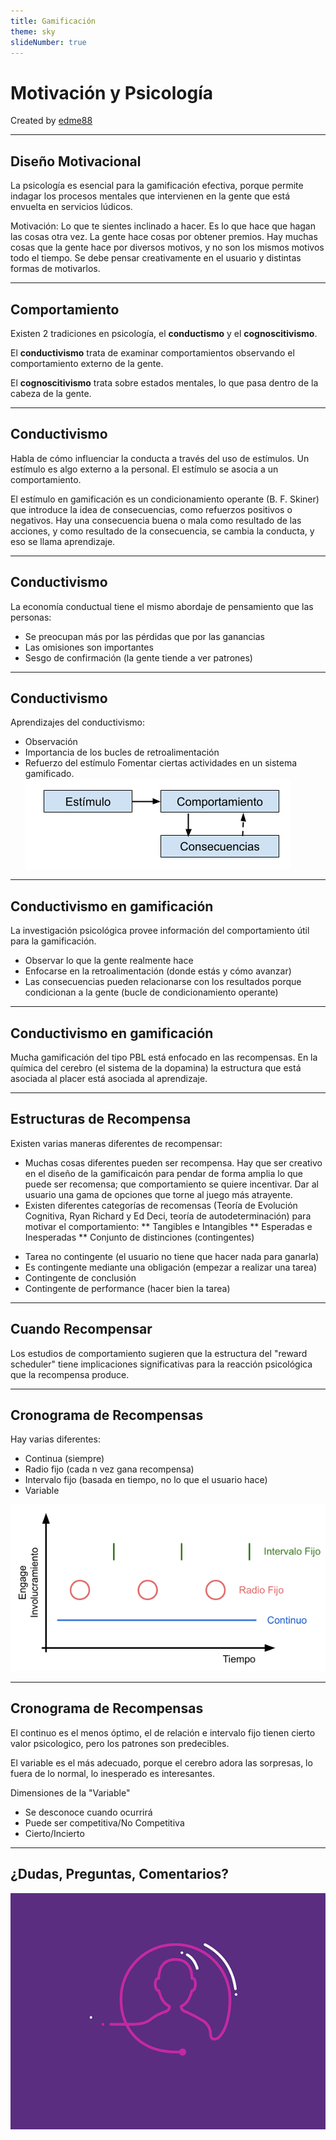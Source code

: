 ```yaml
---
title: Gamificación
theme: sky
slideNumber: true
---
```


# Motivación y Psicología

Created by <i class="fab fa-telegram"></i>
[edme88](https://t.me/edme88)

---
## Diseño Motivacional
La psicología es esencial para la gamificación efectiva, porque permite indagar los procesos mentales que
intervienen en la gente que está envuelta en servicios lúdicos.

Motivación: Lo que te sientes inclinado a hacer. Es lo que hace que hagan las cosas otra vez.
La gente hace cosas por obtener premios.
Hay muchas cosas que la gente hace por diversos motivos, y no son los mismos motivos todo el tiempo.
Se debe pensar creativamente en el usuario y distintas formas de motivarlos.

---
## Comportamiento
Existen 2 tradiciones en psicología, el **conductismo** y el **cognoscitivismo**.

El **conductivismo** trata de examinar comportamientos observando el comportamiento externo de la gente.

El **cognoscitivismo** trata sobre estados mentales, lo que pasa dentro de la cabeza de la gente.

---
## Conductivismo
Habla de cómo influenciar la conducta a través del uso de estímulos. Un estímulo es algo externo a la personal.
El estímulo se asocia a un comportamiento.

El estímulo en gamificación es un condicionamiento operante (B. F. Skiner) que introduce la idea de consecuencias,
como refuerzos positivos o negativos. Hay una consecuencia buena o mala como resultado de las acciones, y como resultado
de la consecuencia, se cambia la conducta, y eso se llama aprendizaje.

---
## Conductivismo
La economía conductual tiene el mismo abordaje de pensamiento que las personas:
* Se preocupan más por las pérdidas que por las ganancias
* Las omisiones son importantes
* Sesgo de confirmación (la gente tiende a ver patrones)

---
## Conductivismo
Aprendizajes del conductivismo:
* Observación
* Importancia de los bucles de retroalimentación
* Refuerzo del estímulo
Fomentar ciertas actividades en un sistema gamificado.
![Esquema del Conductivismo](images/esquema_estimulo_consecuencia_comportamiento.png)

---
## Conductivismo en gamificación
La investigación psicológica provee información del comportamiento útil para la gamificación.
* Observar lo que la gente realmente hace
* Enfocarse en la retroalimentación (donde estás y cómo avanzar)
* Las consecuencias pueden relacionarse con los resultados porque condicionan a la gente (bucle de condicionamiento operante)

---
## Conductivismo en gamificación
Mucha gamificación del tipo PBL está enfocado en las recompensas.
En la química del cerebro (el sistema de la dopamina) la estructura que está asociada al placer está asociada al aprendizaje.

---
## Estructuras de Recompensa
Existen varias maneras diferentes de recompensar:
* Muchas cosas diferentes pueden ser recompensa.
Hay que ser creativo en el diseño de la gamificaicón para pendar de forma amplia lo que puede ser recomensa; 
que comportamiento se quiere incentivar. Dar al usuario una gama de opciones que torne al juego más atrayente.
* Existen diferentes categorías de recomensas (Teoría de Evolución Cognitiva, Ryan Richard y Ed Deci, teoría de autodeterminación)
para motivar el comportamiento:
** Tangibles e Intangibles
** Esperadas e Inesperadas
** Conjunto de distinciones (contingentes)
- Tarea no contingente (el usuario no tiene que hacer nada para ganarla)
- Es contingente mediante una obligación (empezar a realizar una tarea)
- Contingente de conclusión
- Contingente de performance (hacer bien la tarea)

---
## Cuando Recompensar
Los estudios de comportamiento sugieren que la estructura del "reward scheduler" tiene implicaciones significativas
para la reacción psicológica que la recompensa produce.

---
## Cronograma de Recompensas
Hay varias diferentes:
* Continua (siempre)
* Radio fijo (cada n vez gana recompensa)
* Intervalo fijo (basada en tiempo, no lo que el usuario hace)
* Variable 

![Cronograma de Recompensas](images/engage.png)

---
## Cronograma de Recompensas
El continuo es el menos óptimo, el de relación e intervalo fijo tienen cierto valor psicologico, pero los patrones son predecibles.

El variable es el más adecuado, porque el cerebro adora las sorpresas, lo fuera de lo normal, lo inesperado es interesantes.

Dimensiones de la "Variable"
* Se desconoce cuando ocurrirá
* Puede ser competitiva/No Competitiva
* Cierto/Incierto

---
## ¿Dudas, Preguntas, Comentarios?
![DUDAS](images/pregunta.gif)
